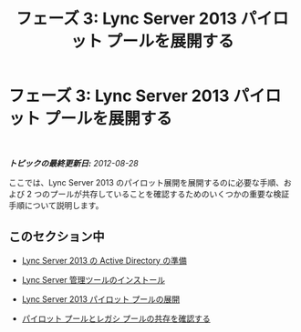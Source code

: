 ﻿---
title: 'フェーズ 3: Lync Server 2013 パイロット プールを展開する'
TOCTitle: 'フェーズ 3: Lync Server 2013 パイロット プールを展開する'
ms:assetid: 49046edd-accf-462d-952e-5983ce373a6c
ms:mtpsurl: https://technet.microsoft.com/ja-jp/library/JJ204849(v=OCS.15)
ms:contentKeyID: 48271986
ms.date: 05/19/2016
mtps_version: v=OCS.15
ms.translationtype: HT
---

# フェーズ 3: Lync Server 2013 パイロット プールを展開する

 

_**トピックの最終更新日:** 2012-08-28_

ここでは、Lync Server 2013 のパイロット展開を展開するのに必要な手順、および 2 つのプールが共存していることを確認するためのいくつかの重要な検証手順について説明します。

## このセクション中

  - [Lync Server 2013 の Active Directory の準備](prepare-active-directory-for-lync-server-2013.md)

  - [Lync Server 管理ツールのインストール](install-lync-server-administration-tools.md)

  - [Lync Server 2013 パイロット プールの展開](deploy-lync-server-2013-pilot-pool_1.md)

  - [パイロット プールとレガシ プールの共存を確認する](verify-pilot-pool-coexistence-with-legacy-pool_1.md)

